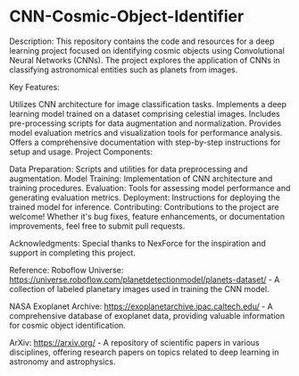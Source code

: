 # CNN-Cosmic-Object-Identifier

Description:
This repository contains the code and resources for a deep learning project focused on identifying cosmic objects using Convolutional Neural Networks (CNNs). The project explores the application of CNNs in classifying astronomical entities such as planets from images.

Key Features:

Utilizes CNN architecture for image classification tasks.
Implements a deep learning model trained on a dataset comprising celestial images.
Includes pre-processing scripts for data augmentation and normalization.
Provides model evaluation metrics and visualization tools for performance analysis.
Offers a comprehensive documentation with step-by-step instructions for setup and usage.
Project Components:

Data Preparation: Scripts and utilities for data preprocessing and augmentation.
Model Training: Implementation of CNN architecture and training procedures.
Evaluation: Tools for assessing model performance and generating evaluation metrics.
Deployment: Instructions for deploying the trained model for inference.
Contributing:
Contributions to the project are welcome! Whether it's bug fixes, feature enhancements, or documentation improvements, feel free to submit pull requests.

Acknowledgments:
Special thanks to NexForce for the inspiration and support in completing this project.

Reference:
Roboflow Universe: https://universe.roboflow.com/planetdetectionmodel/planets-dataset/ - A collection of labeled planetary images used in training the CNN model.

NASA Exoplanet Archive: https://exoplanetarchive.ipac.caltech.edu/ - A comprehensive database of exoplanet data, providing valuable information for cosmic object identification.

ArXiv: https://arxiv.org/ - A repository of scientific papers in various disciplines, offering research papers on topics related to deep learning in astronomy and astrophysics.
